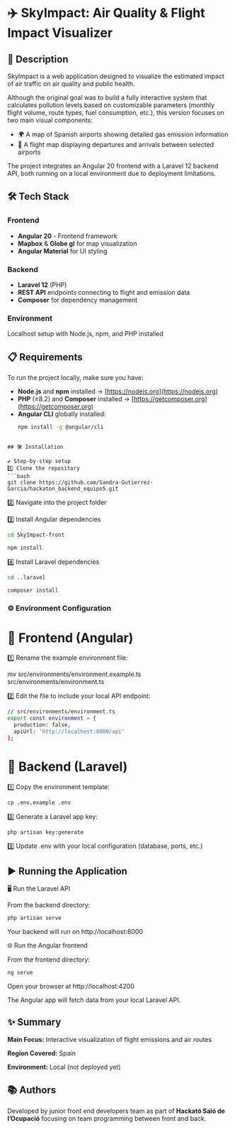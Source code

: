 # ✈️ SkyImpact: Air Quality & Flight Impact Visualizer

## 📄 Description
SkyImpact is a web application designed to visualize the estimated impact of air traffic on air quality and public health.

Although the original goal was to build a fully interactive system that calculates pollution levels based on customizable parameters (monthly flight volume, route types, fuel consumption, etc.), this version focuses on two main visual components:

- 🌍 A map of Spanish airports showing detailed gas emission information
- 🛫 A flight map displaying departures and arrivals between selected airports

The project integrates an Angular 20 frontend with a Laravel 12 backend API, both running on a local environment due to deployment limitations.

## 🛠️ Tech Stack

### Frontend
- **Angular 20** - Frontend framework
- **Mapbox** & **Globe gl** for map visualization
- **Angular Material** for UI styling

### Backend
- **Laravel 12** (PHP)
- **REST API** endpoints connecting to flight and emission data
- **Composer** for dependency management

### Environment
Localhost setup with Node.js, npm, and PHP installed

## 📋 Requirements
To run the project locally, make sure you have:

- **Node.js** and **npm** installed → [https://nodejs.org](https://nodejs.org)
- **PHP** (≥8.2) and **Composer** installed → [https://getcomposer.org](https://getcomposer.org)
- **Angular CLI** globally installed:
  ```bash
  npm install -g @angular/cli
 ```

## 🛠️ Installation

✔️ Step-by-step setup
1️⃣ Clone the repository
```bash
git clone https://github.com/Sandra-Gutierrez-Garcia/hackaton_backend_equipo5.git
```
2️⃣ Navigate into the project folder

3️⃣ Install Angular dependencies

```bash
cd SkyImpact-front
```
```bash
npm install
```

4️⃣ Install Laravel dependencies
```bash
cd ..laravel
```
```bash
composer install
```


### ⚙️ Environment Configuration

# 🔧 Frontend (Angular)

1️⃣ Rename the example environment file:

mv src/environments/environment.example.ts src/environments/environment.ts


2️⃣ Edit the file to include your local API endpoint:
```bash
// src/environments/environment.ts
export const environment = {
  production: false,
  apiUrl: 'http://localhost:8000/api'
};
```

# 🔧 Backend (Laravel)

1️⃣ Copy the environment template:

```bash
cp .env.example .env
```


2️⃣ Generate a Laravel app key:
```bash
php artisan key:generate
```

3️⃣ Update .env with your local configuration (database, ports, etc.)

## ▶️ Running the Application

🖥️ Run the Laravel API

From the backend directory:
```bash
php artisan serve
```

Your backend will run on http://localhost:8000

🌐 Run the Angular frontend

From the frontend directory:
```bash
ng serve
```

Open your browser at http://localhost:4200

The Angular app will fetch data from your local Laravel API.

## ✨ Summary

**Main Focus:** Interactive visualization of flight emissions and air routes

**Region Covered:** Spain

**Environment:** Local (not deployed yet)

## 📚 Authors
Developed by junior front end developers team as part of **Hackató Saló de l’Ocupació** focusing on team programming between front and back.
